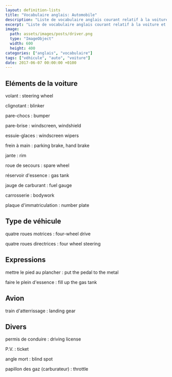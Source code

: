 ```yaml
---
layout: definition-lists
title: "Vocabulaire anglais: Automobile"
description: "Liste de vocabulaire anglais courant relatif à la voiture et autres véhicules motorisés."
excerpt: "Liste de vocabulaire anglais courant relatif à la voiture et autres véhicules motorisés."
image:
  path: assets/images/posts/driver.png
  type: "ImageObject"
  width: 600
  height: 400
categories: ["anglais", "vocabulaire"]
tags: ["véhicule", "auto", "voiture"]
date: 2017-06-07 00:00:00 +0100
---
```


## Eléments de la voiture

volant
: steering wheel

clignotant
: blinker

pare-chocs
: bumper

pare-brise
: windscreen, windshield

essuie-glaces
: windscreen wipers

frein à main
: parking brake, hand brake

jante
: rim

roue de secours
:	spare wheel

réservoir d'essence
: gas tank

jauge de carburant
: fuel gauge

carrosserie
: bodywork

plaque d'immatriculation
: number plate


## Type de véhicule

quatre roues motrices
: four-wheel drive

quatre roues directrices
: four wheel steering


## Expressions

mettre le pied au plancher
: put the pedal to the metal

faire le plein d'essence
: fill up the gas tank


## Avion

train d'atterrissage
:	landing gear


## Divers

permis de conduire
: driving license

P.V.
: ticket

angle mort
: blind spot

papillon des gaz (carburateur)
: throttle
